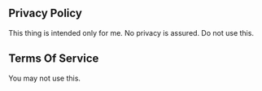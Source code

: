 ## Privacy Policy

This thing is intended only for me. No privacy is assured. Do
not use this.

## Terms Of Service

You may not use this.
